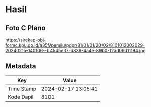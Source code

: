 # Hasil

## Foto C Plano

https://sirekap-obj-formc.kpu.go.id/a35f/pemilu/pdpr/81/01/01/20/02/8101012002029-20240215-140106--b4545e37-d839-4a4e-89b0-12ad09d11194.jpg


## Metadata

| Key        | Value               |
| ---------- | ------------------- |
| Time Stamp | 2024-02-17 13:05:41 |
| Kode Dapil | 8101                |



